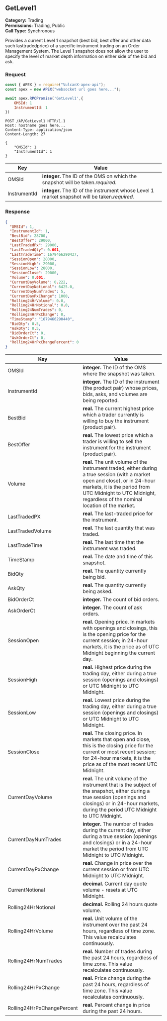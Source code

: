 ## GetLevel1

**Category:** Trading<br />
**Permissions:** Trading, Public<br />
**Call Type:** Synchronous

Provides a current Level 1 snapshot (best bid, best offer and other data such lasttradedprice) of a specific instrument trading on an Order Management System. The Level 1 snapshot does not allow the user to specify the level of market depth information on either side of the bid and ask.

### Request

```javascript
const { APEX } = require("VulcanX-apex-api");
const apex = new APEX("websocket url goes here...");

await apex.RPCPromise('GetLevel1',{
    OMSId: 1
    InstrumentId: 1
})
```

```http
POST /AP/GetLevel1 HTTP/1.1
Host: hostname goes here...
Content-Type: application/json
Content-Length: 27

{
    "OMSId": 1
    "InstrumentId": 1
}
```

| Key          | Value                                                                                         |
| ------------ | --------------------------------------------------------------------------------------------- |
| OMSId        | **integer.** The ID of the OMS on which the snapshot will be taken._required._                |
| InstrumentId | **integer.** The ID of the instrument whose Level 1 market snapshot will be taken._required._ |

### Response

```json
{
  "OMSId": 1,
  "InstrumentId": 1,
  "BestBid": 28700,
  "BestOffer": 29000,
  "LastTradedPx": 29000,
  "LastTradedQty": 0.001,
  "LastTradeTime": 1679466290437,
  "SessionOpen": 28000,
  "SessionHigh": 29000,
  "SessionLow": 28000,
  "SessionClose": 29000,
  "Volume": 0.001,
  "CurrentDayVolume": 0.222,
  "CurrentDayNotional": 6425.0,
  "CurrentDayNumTrades": 5,
  "CurrentDayPxChange": 1000,
  "Rolling24HrVolume": 0.0,
  "Rolling24HrNotional": 0.0,
  "Rolling24NumTrades": 0,
  "Rolling24HrPxChange": 0,
  "TimeStamp": "1679466290440",
  "BidQty": 0.5,
  "AskQty": 0.5,
  "BidOrderCt": 0,
  "AskOrderCt": 0,
  "Rolling24HrPxChangePercent": 0
}
```

| Key                        | Value                                                                                                                                                                                                                                         |
| -------------------------- | --------------------------------------------------------------------------------------------------------------------------------------------------------------------------------------------------------------------------------------------- |
| OMSId                      | **integer.** The ID of the OMS where the snapshot was taken.                                                                                                                                                                                  |
| InstrumentId               | **integer.** The ID of the instrument (the product pair) whose prices, bids, asks, and volumes are being reported.                                                                                                                            |
| BestBid                    | **real.** The current highest price which a trader currently is willing to buy the instrument (product pair).                                                                                                                                 |
| BestOffer                  | **real.** The lowest price which a trader is willing to sell the instrument for the instrument (product pair).                                                                                                                                |
| Volume                     | **real.** The unit volume of the instrument traded, either during a true session (with a market open and close), or in 24-hour markets, it is the period from UTC Midnight to UTC Midnight, regardless of the nominal location of the market. |
| LastTradedPX               | **real.** The last-traded price for the instrument.                                                                                                                                                                                           |
| LastTradedVolume           | **real.** The last quantity that was traded.                                                                                                                                                                                                  |
| LastTradeTime              | **real.** The last time that the instrument was traded.                                                                                                                                                                                       |
| TimeStamp                  | **real.** The date and time of this snapshot.                                                                                                                                                                                                 |
| BidQty                     | **real.** The quantity currently being bid.                                                                                                                                                                                                   |
| AskQty                     | **real.** The quantity currently being asked.                                                                                                                                                                                                 |
| BidOrderCt                 | **integer.** The count of bid orders.                                                                                                                                                                                                         |
| AskOrderCt                 | **integer.** The count of ask orders.                                                                                                                                                                                                         |
| SessionOpen                | **real.** Opening price. In markets with openings and closings, this is the opening price for the current session; in 24-hour markets, it is the price as of UTC Midnight beginning the current day.                                          |
| SessionHigh                | **real.** Highest price during the trading day, either during a true session (openings and closings) or UTC Midnight to UTC Midnight.                                                                                                         |
| SessionLow                 | **real.** Lowest price during the trading day, either during a true session (openings and closings) or UTC Midnight to UTC Midnight.                                                                                                          |
| SessionClose               | **real.** The closing price. In markets that open and close, this is the closing price for the current or most recent session; for 24-hour markets, it is the price as of the most recent UTC Midnight.                                       |
| CurrentDayVolume           | **real.** The unit volume of the instrument that is the subject of the snapshot, either during a true session (openings and closings) or in 24-hour markets, during the period UTC Midnight to UTC Midnight.                                  |
| CurrentDayNumTrades        | **integer.** The number of trades during the current day, either during a true session (openings and closings) or in a 24-hour market the period from UTC Midnight to UTC Midnight.                                                           |
| CurrentDayPxChange         | **real.** Change in price over the current session or from UTC Midnight to UTC Midnight.                                                                                                                                                      |
| CurrentNotional            | **decimal.** Current day quote volume - resets at UTC Midnight.                                                                                                                                                                               |
| Rolling24HrNotional        | **decimal.** Rolling 24 hours quote volume.                                                                                                                                                                                                   |
| Rolling24HrVolume          | **real.** Unit volume of the instrument over the past 24 hours, regardless of time zone. This value recalculates continuously.                                                                                                                |
| Rolling24HrNumTrades       | **real.** Number of trades during the past 24 hours, regardless of time zone. This value recalculates continuously.                                                                                                                           |
| Rolling24HrPxChange        | **real.** Price change during the past 24 hours, regardless of time zone. This value recalculates continuously.                                                                                                                               |
| Rolling24HrPxChangePercent | **real.** Percent change in price during the past 24 hours.                                                                                                                                                                                   |
